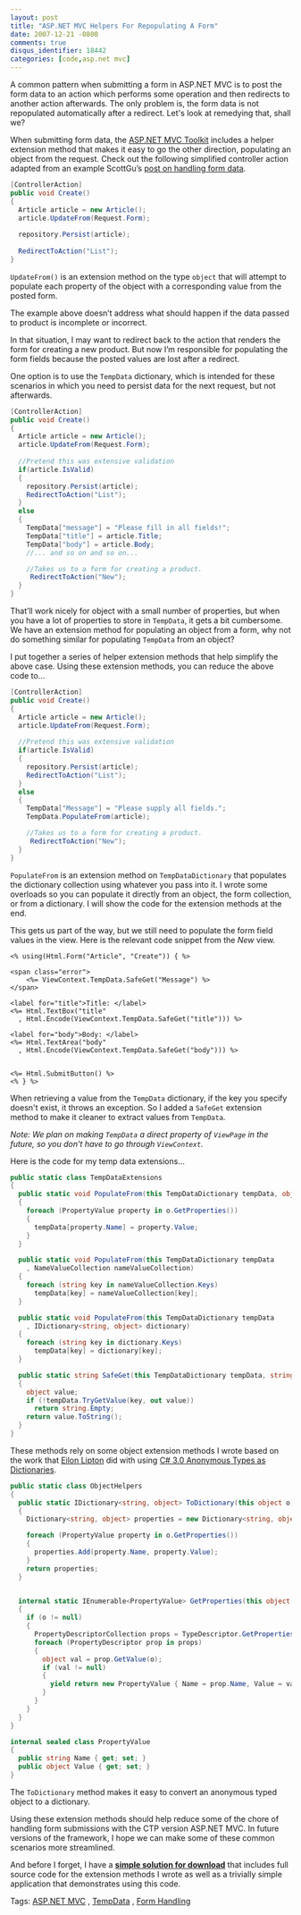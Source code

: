 ```yaml
---
layout: post
title: "ASP.NET MVC Helpers For Repopulating A Form"
date: 2007-12-21 -0800
comments: true
disqus_identifier: 18442
categories: [code,asp.net mvc]
---
```

A common pattern when submitting a form in ASP.NET MVC is to post the
form data to an action which performs some operation and then redirects
to another action afterwards. The only problem is, the form data is not
repopulated automatically after a redirect. Let's look at remedying
that, shall we?

When submitting form data, the [ASP.NET MVC
Toolkit](http://www.asp.net/downloads/3.5-extensions/MVCToolkit.zip "MVC Toolkit")
includes a helper extension method that makes it easy to go the other
direction, populating an object from the request. Check out the
following simplified controller action adapted from an example ScottGu’s
[post on handling form
data](http://weblogs.asp.net/scottgu/archive/2007/12/09/asp-net-mvc-framework-part-4-handling-form-edit-and-post-scenarios.aspx "Handling Form Data").

```csharp
[ControllerAction]
public void Create()
{
  Article article = new Article();
  article.UpdateFrom(Request.Form);
  
  repository.Persist(article);
 
  RedirectToAction("List");
}
```

`UpdateFrom()` is an extension method on the type `object` that will
attempt to populate each property of the object with a corresponding
value from the posted form.

The example above doesn’t address what should happen if the data passed
to product is incomplete or incorrect.

In that situation, I may want to redirect back to the action that
renders the form for creating a new product. But now I’m responsible for
populating the form fields because the posted values are lost after a
redirect.

One option is to use the `TempData` dictionary, which is intended for
these scenarios in which you need to persist data for the next request,
but not afterwards.

```csharp
[ControllerAction]
public void Create()
{
  Article article = new Article();
  article.UpdateFrom(Request.Form);
  
  //Pretend this was extensive validation
  if(article.IsValid)
  {
    repository.Persist(article);
    RedirectToAction("List");
  }
  else
  {
    TempData["message"] = "Please fill in all fields!";
    TempData["title"] = article.Title;
    TempData["body"] = article.Body;
    //... and so on and so on...

    //Takes us to a form for creating a product.
     RedirectToAction("New");
  }
}
```

That’ll work nicely for object with a small number of properties, but
when you have a lot of properties to store in `TempData`, it gets a bit
cumbersome. We have an extension method for populating an object from a
form, why not do something similar for populating `TempData` from an
object?

I put together a series of helper extension methods that help simplify
the above case. Using these extension methods, you can reduce the above
code to...

```csharp
[ControllerAction]
public void Create()
{
  Article article = new Article();
  article.UpdateFrom(Request.Form);
  
  //Pretend this was extensive validation
  if(article.IsValid)
  {
    repository.Persist(article);
    RedirectToAction("List");
  }
  else
  {
    TempData["Message"] = "Please supply all fields.";
    TempData.PopulateFrom(article);

    //Takes us to a form for creating a product.
     RedirectToAction("New");
  }
}
```

`PopulateFrom` is an extension method on `TempDataDictionary` that
populates the dictionary collection using whatever you pass into it. I
wrote some overloads so you can populate it directly from an object, the
form collection, or from a dictionary. I will show the code for the
extension methods at the end.

This gets us part of the way, but we still need to populate the form
field values in the view. Here is the relevant code snippet from the
*New* view.

```aspx-cs
<% using(Html.Form("Article", "Create")) { %>
    
<span class="error">
    <%= ViewContext.TempData.SafeGet("Message") %>
</span>

<label for="title">Title: </label> 
<%= Html.TextBox("title"
  , Html.Encode(ViewContext.TempData.SafeGet("title"))) %>

<label for="body">Body: </label>
<%= Html.TextArea("body"
  , Html.Encode(ViewContext.TempData.SafeGet("body"))) %>


<%= Html.SubmitButton() %>
<% } %>
```

When retrieving a value from the `TempData` dictionary, if the key you
specify doesn't exist, it throws an exception. So I added a `SafeGet`
extension method to make it cleaner to extract values from `TempData`.

*Note: We plan on making `TempData` a direct property of `ViewPage` in
the future, so you don't have to go through `ViewContext`.*

Here is the code for my temp data extensions...

```csharp
public static class TempDataExtensions
{
  public static void PopulateFrom(this TempDataDictionary tempData, object o)
  {
    foreach (PropertyValue property in o.GetProperties())
    {
      tempData[property.Name] = property.Value;
    }
  }

  public static void PopulateFrom(this TempDataDictionary tempData
    , NameValueCollection nameValueCollection)
  {
    foreach (string key in nameValueCollection.Keys)
      tempData[key] = nameValueCollection[key];
  }

  public static void PopulateFrom(this TempDataDictionary tempData
    , IDictionary<string, object> dictionary)
  {
    foreach (string key in dictionary.Keys)
      tempData[key] = dictionary[key];
  }

  public static string SafeGet(this TempDataDictionary tempData, string key)
  { 
    object value;
    if (!tempData.TryGetValue(key, out value))
      return string.Empty;
    return value.ToString();
  }
}
```

These methods rely on some object extension methods I wrote based on the
work that [Eilon
Lipton](http://weblogs.asp.net/leftslipper/ "Eilon Lipton Lead Dev for ASP.NET MVC")
did with using [C\# 3.0 Anonymous Types as
Dictionaries](http://weblogs.asp.net/leftslipper/archive/2007/09/24/using-c-3-0-anonymous-types-as-dictionaries.aspx "Anonymous Types To Dictionaries").

```csharp
public static class ObjectHelpers
{
  public static IDictionary<string, object> ToDictionary(this object o)
  {
    Dictionary<string, object> properties = new Dictionary<string, object>();

    foreach (PropertyValue property in o.GetProperties())
    {
      properties.Add(property.Name, property.Value);
    }
    return properties;
  }


  internal static IEnumerable<PropertyValue> GetProperties(this object o)
  {
    if (o != null)
    {
      PropertyDescriptorCollection props = TypeDescriptor.GetProperties(o);
      foreach (PropertyDescriptor prop in props)
      {
        object val = prop.GetValue(o);
        if (val != null)
        {
          yield return new PropertyValue { Name = prop.Name, Value = val };
        }
      }
    }
  }
}

internal sealed class PropertyValue
{
  public string Name { get; set; }
  public object Value { get; set; }
}
```

The `ToDictionary` method makes it easy to convert an anonymous typed
object to a dictionary.

Using these extension methods should help reduce some of the chore of
handling form submissions with the CTP version ASP.NET MVC. In future
versions of the framework, I hope we can make some of these common
scenarios more streamlined.

And before I forget, I have a **[simple solution for
download](http://haacked.com/code/TempDataDemo.zip "TempData Demo Solution")**
that includes full source code for the extension methods I wrote as well
as a trivially simple application that demonstrates using this code.

Tags: [ASP.NET
MVC](http://technorati.com/tags/aspnetmvc/ "ASP.NET MVC tag") ,
[TempData](http://technorati.com/tags/TempData/ "TempData tag") , [Form
Handling](http://technorati.com/tags/Form%20Handling/ "Form Handling tag")

